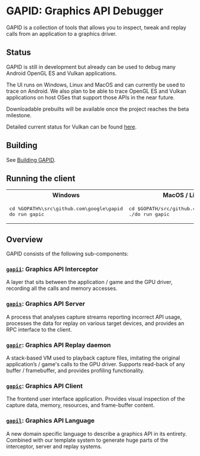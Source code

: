 # GAPID: **G**raphics **API** **D**ebugger

GAPID is a collection of tools that allows you to inspect, tweak and replay calls from an application to a graphics driver. 

## Status
GAPID is still in development but already can be used to debug many Android OpenGL ES and Vulkan applications.

The UI runs on Windows, Linux and MacOS and can currently be used to trace on Android.
We also plan to be able to trace OpenGL ES and Vulkan applications on host OSes that support those APIs in the near future.

Downloadable prebuilts will be available once the project reaches the beta milestone.

Detailed current status for Vulkan can be found [here](gapis/gfxapi/vulkan/README.md).

## Building
See [Building GAPID](BUILDING.md).

## Running the client

<table>
  <tr>
    <th>Windows</th>
    <th>MacOS / Linux</th>
  </tr>
  <tr>
    <td><pre>cd %GOPATH%\src\github.com\google\gapid<br>do run gapic</pre></td>
    <td><pre>cd $GOPATH/src/github.com/google/gapid<br>./do run gapic</pre></td>
  </tr>
</table>

## Overview
GAPID consists of the following sub-components:

### [`gapii`](gapii): Graphics API Interceptor
A layer that sits between the application / game and the GPU driver, recording all the calls and memory accesses.

### [`gapis`](gapis): Graphics API Server
A process that analyses capture streams reporting incorrect API usage, processes the data for replay on various target devices, and provides an RPC interface to the client.

### [`gapir`](gapir): Graphics API Replay daemon
A stack-based VM used to playback capture files, imitating the original application’s / game's calls to the GPU driver. Supports read-back of any buffer / framebuffer, and provides profiling functionality.

### [`gapic`](gapic): Graphics API Client
The frontend user interface application. Provides visual inspection of the capture data, memory, resources, and frame-buffer content.

### [`gapil`](gapil): Graphics API Language
A new domain specific language to describe a graphics API in its entirety. Combined with our template system to generate huge parts of the interceptor, server and replay systems.

